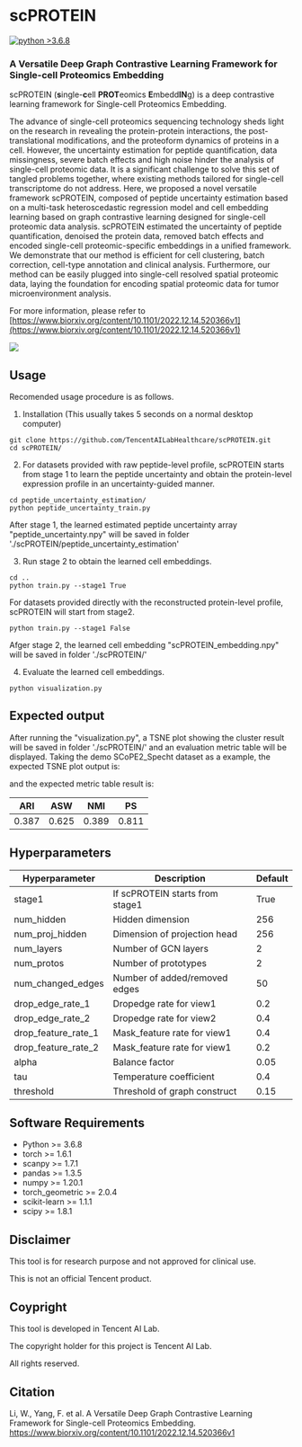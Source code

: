 # scPROTEIN


[![python >3.6.8](https://img.shields.io/badge/python-3.6.8-brightgreen)](https://www.python.org/) 


### A Versatile Deep Graph Contrastive Learning Framework for Single-cell Proteomics Embedding
scPROTEIN (**s**ingle-**c**ell **PROT**eomics **E**mbedd**IN**g) is a deep contrastive learning framework for Single-cell Proteomics Embedding.


The advance of single-cell proteomics sequencing technology sheds light on the research in revealing the protein-protein interactions, the post-translational modifications, and the proteoform dynamics of proteins in a cell. However, the uncertainty estimation for peptide quantification, data missingness, severe batch effects and high noise hinder the analysis of single-cell proteomic data. It is a significant challenge to solve this set of tangled problems together, where existing methods tailored for single-cell transcriptome do not address. Here, we proposed a novel versatile framework scPROTEIN, composed of peptide uncertainty estimation based on a multi-task heteroscedastic regression model and cell embedding learning based on graph contrastive learning designed for single-cell proteomic data analysis. scPROTEIN estimated the uncertainty of peptide quantification, denoised the protein data, removed batch effects and encoded single-cell proteomic-specific embeddings in a unified framework. We demonstrate that our method is efficient for cell clustering, batch correction, cell-type annotation and clinical analysis. Furthermore, our method can be easily plugged into single-cell resolved spatial proteomic data, laying the foundation for encoding spatial proteomic data for tumor microenvironment analysis.

For more information, please refer to [https://www.biorxiv.org/content/10.1101/2022.12.14.520366v1](https://www.biorxiv.org/content/10.1101/2022.12.14.520366v1)



![](https://github.com/TencentAILabHealthcare/scPROTEIN/blob/main/framework.jpg)




## Usage

Recomended usage procedure is as follows. 


1. Installation
(This usually takes 5 seconds on a normal desktop computer)
```
git clone https://github.com/TencentAILabHealthcare/scPROTEIN.git
cd scPROTEIN/
```


2. For datasets provided with raw peptide-level profile, scPROTEIN starts from stage 1 to learn the peptide uncertainty and obtain the protein-level expression profile in an uncertainty-guided manner. 

```
cd peptide_uncertainty_estimation/
python peptide_uncertainty_train.py
```

After stage 1, the learned estimated peptide uncertainty array "peptide_uncertainty.npy" will be saved in folder './scPROTEIN/peptide_uncertainty_estimation'


3. Run stage 2 to obtain the learned cell embeddings.

```
cd ..
python train.py --stage1 True
```

For datasets provided directly with the reconstructed protein-level profile, scPROTEIN will start from stage2.

```
python train.py --stage1 False
```

Afger stage 2, the learned cell embedding "scPROTEIN_embedding.npy" will be saved in folder './scPROTEIN/'


4. Evaluate the learned cell embeddings.
```
python visualization.py
```



## Expected output

After running the "visualization.py", a TSNE plot showing the cluster result will be saved in folder './scPROTEIN/' and an evaluation metric table will be displayed. Taking the demo SCoPE2_Specht dataset as a example, the expected TSNE plot output is:

and the expected metric table result is:

ARI  |ASW  |NMI  |PS 
-----|-----|-----|-----
0.387|0.625|0.389|0.811

## Hyperparameters


Hyperparameter       |Description                     | Default 
---------------------|--------------------------------| -------
stage1               |If scPROTEIN starts from stage1 | True
num_hidden           |Hidden dimension                | 256  
num_proj_hidden      |Dimension of projection head    | 256
num_layers           |Number of GCN layers            | 2
num_protos           |Number of prototypes            | 2
num_changed_edges    |Number of added/removed edges   | 50
drop_edge_rate_1     |Dropedge rate for view1         | 0.2
drop_edge_rate_2     |Dropedge rate for view2         | 0.4
drop_feature_rate_1  |Mask_feature rate for view1     | 0.4
drop_feature_rate_2  |Mask_feature rate for view1     | 0.2
alpha                |Balance factor                  | 0.05
tau                  |Temperature coefficient         | 0.4
threshold            |Threshold of graph construct    | 0.15


## Software Requirements

- Python >= 3.6.8
- torch >= 1.6.1
- scanpy >= 1.7.1
- pandas >= 1.3.5
- numpy >= 1.20.1
- torch_geometric >= 2.0.4
- scikit-learn >= 1.1.1
- scipy >= 1.8.1



## Disclaimer
This tool is for research purpose and not approved for clinical use.

This is not an official Tencent product.


## Coypright

This tool is developed in Tencent AI Lab.

The copyright holder for this project is Tencent AI Lab.

All rights reserved.



## Citation
Li, W., Yang, F. et al. A Versatile Deep Graph Contrastive Learning Framework for Single-cell Proteomics Embedding. https://www.biorxiv.org/content/10.1101/2022.12.14.520366v1


